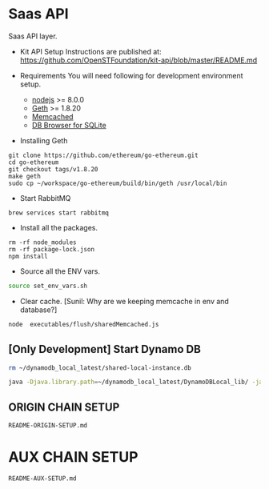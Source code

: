 # Saas API
Saas API layer.

* Kit API Setup
  Instructions are published at: https://github.com/OpenSTFoundation/kit-api/blob/master/README.md

* Requirements
  You will need following for development environment setup.
    - [nodejs](https://nodejs.org/) >= 8.0.0
    - [Geth](https://github.com/ethereum/go-ethereum/) >= 1.8.20
    - [Memcached](https://memcached.org/)
    - [DB Browser for SQLite](https://sqlitebrowser.org/)

* Installing Geth
```
git clone https://github.com/ethereum/go-ethereum.git
cd go-ethereum
git checkout tags/v1.8.20
make geth
sudo cp ~/workspace/go-ethereum/build/bin/geth /usr/local/bin
```

* Start RabbitMQ
```
brew services start rabbitmq
```

* Install all the packages.
```
rm -rf node_modules
rm -rf package-lock.json
npm install
```

* Source all the ENV vars.
```bash
source set_env_vars.sh
```

* Clear cache. [Sunil: Why are we keeping memcache in env and database?]
```bash
node  executables/flush/sharedMemcached.js
```

## [Only Development] Start Dynamo DB
```bash
rm ~/dynamodb_local_latest/shared-local-instance.db

java -Djava.library.path=~/dynamodb_local_latest/DynamoDBLocal_lib/ -jar ~/dynamodb_local_latest/DynamoDBLocal.jar -sharedDb -dbPath ~/dynamodb_local_latest/
```

## ORIGIN CHAIN SETUP
    README-ORIGIN-SETUP.md

# AUX CHAIN SETUP
    README-AUX-SETUP.md